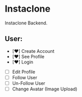 # Instaclone

Instaclone Backend.

## User:

- [♥] Create Account
- [♥] See Profile
- [♥] Login
- [ ] Edit Profile
- [ ] Follow User
- [ ] Un-Follow User
- [ ] Change Avatar (Image Upload)

